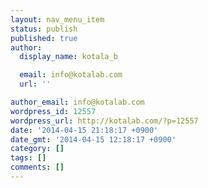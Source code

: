 ```yaml
---
layout: nav_menu_item
status: publish
published: true
author:
  display_name: kotala_b

  email: info@kotalab.com
  url: ''

author_email: info@kotalab.com
wordpress_id: 12557
wordpress_url: http://kotalab.com/?p=12557
date: '2014-04-15 21:18:17 +0900'
date_gmt: '2014-04-15 12:18:17 +0900'
category: []
tags: []
comments: []
---
```


